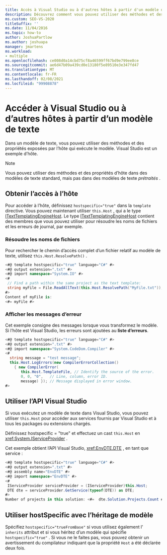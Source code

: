 ```yaml
---
title: Accès à Visual Studio ou à d'autres hôtes à partir d'un modèle de texte
description: Découvrez comment vous pouvez utiliser des méthodes et des propriétés dans un modèle de texte qui sont exposées par l’hôte qui exécute le modèle.
ms.custom: SEO-VS-2020
titleSuffix: ''
ms.date: 11/04/2016
ms.topic: how-to
author: JoshuaPartlow
ms.author: joshuapa
manager: jmartens
ms.workload:
- multiple
ms.openlocfilehash: ce008d0a14cbd75cf8a46599ff67bd9e799ee8ce
ms.sourcegitcommit: ae6d47b09a439cd0e13180f5e89510e3e347fd47
ms.translationtype: MT
ms.contentlocale: fr-FR
ms.lasthandoff: 02/08/2021
ms.locfileid: "99908878"
---
```

# <a name="access-visual-studio-or-other-hosts-from-a-text-template"></a>Accéder à Visual Studio ou à d’autres hôtes à partir d’un modèle de texte

Dans un modèle de texte, vous pouvez utiliser des méthodes et des propriétés exposées par l’hôte qui exécute le modèle. Visual Studio est un exemple d’hôte.

> [!NOTE]
> Vous pouvez utiliser des méthodes et des propriétés d’hôte dans des modèles de texte standard, mais pas dans des modèles de texte *prétraités* .

## <a name="obtain-access-to-the-host"></a>Obtenir l’accès à l’hôte

Pour accéder à l’hôte, définissez `hostspecific="true"` dans la `template` directive. Vous pouvez maintenant utiliser `this.Host` , qui a le type [ITextTemplatingEngineHost](/previous-versions/visualstudio/visual-studio-2012/bb126505(v=vs.110)). Le type [ITextTemplatingEngineHost](/previous-versions/visualstudio/visual-studio-2012/bb126505(v=vs.110)) contient des membres que vous pouvez utiliser pour résoudre les noms de fichiers et les erreurs de journal, par exemple.

### <a name="resolve-file-names"></a>Résoudre les noms de fichiers

Pour rechercher le chemin d’accès complet d’un fichier relatif au modèle de texte, utilisez `this.Host.ResolvePath()` .

```csharp
<#@ template hostspecific="true" language="C#" #>
<#@ output extension=".txt" #>
<#@ import namespace="System.IO" #>
<#
 // Find a path within the same project as the text template:
 string myFile = File.ReadAllText(this.Host.ResolvePath("MyFile.txt"));
#>
Content of myFile is:
<#= myFile #>
```

### <a name="display-error-messages"></a>Afficher les messages d’erreur

Cet exemple consigne des messages lorsque vous transformez le modèle. Si l’hôte est Visual Studio, les erreurs sont ajoutées au **liste d’erreurs**.

```csharp
<#@ template hostspecific="true" language="C#" #>
<#@ output extension=".txt" #>
<#@ import namespace="System.CodeDom.Compiler" #>
<#
  string message = "test message";
  this.Host.LogErrors(new CompilerErrorCollection()
    { new CompilerError(
       this.Host.TemplateFile, // Identify the source of the error.
       0, 0, "0",   // Line, column, error ID.
       message) }); // Message displayed in error window.
#>
```

## <a name="use-the-visual-studio-api"></a>Utiliser l’API Visual Studio

Si vous exécutez un modèle de texte dans Visual Studio, vous pouvez utiliser `this.Host` pour accéder aux services fournis par Visual Studio et à tous les packages ou extensions chargés.

Définissez hostspecific = "true" et effectuez un cast `this.Host` en <xref:System.IServiceProvider> .

Cet exemple obtient l’API Visual Studio, <xref:EnvDTE.DTE> , en tant que service :

```csharp
<#@ template hostspecific="true" language="C#" #>
<#@ output extension=".txt" #>
<#@ assembly name="EnvDTE" #>
<#@ import namespace="EnvDTE" #>
<#
 IServiceProvider serviceProvider = (IServiceProvider)this.Host;
 DTE dte = serviceProvider.GetService(typeof(DTE)) as DTE;
#>
Number of projects in this solution: <#=  dte.Solution.Projects.Count #>
```

## <a name="use-hostspecific-with-template-inheritance"></a>Utiliser hostSpecific avec l’héritage de modèle

Spécifiez `hostspecific="trueFromBase"` si vous utilisez également l' `inherits` attribut et si vous héritez d’un modèle qui spécifie `hostspecific="true"` . Si vous ne le faites pas, vous pouvez obtenir un avertissement du compilateur indiquant que la propriété `Host` a été déclarée deux fois.
